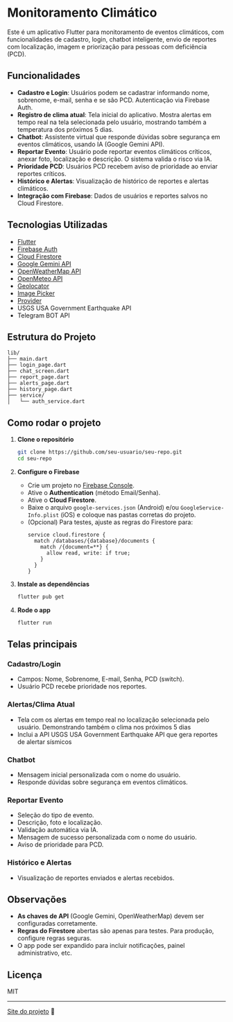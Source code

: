 # Monitoramento Climático

Este é um aplicativo Flutter para monitoramento de eventos climáticos, com funcionalidades de cadastro, login, chatbot inteligente, envio de reportes com localização, imagem e priorização para pessoas com deficiência (PCD).

## Funcionalidades

- **Cadastro e Login**: Usuários podem se cadastrar informando nome, sobrenome, e-mail, senha e se são PCD. Autenticação via Firebase Auth.
- **Registro de clima atual**: Tela inicial do aplicativo. Mostra alertas em tempo real na tela selecionada pelo usuário, mostrando também a temperatura dos próximos 5 dias.
- **Chatbot**: Assistente virtual que responde dúvidas sobre segurança em eventos climáticos, usando IA (Google Gemini API).
- **Reportar Evento**: Usuário pode reportar eventos climáticos críticos, anexar foto, localização e descrição. O sistema valida o risco via IA.
- **Prioridade PCD**: Usuários PCD recebem aviso de prioridade ao enviar reportes críticos.
- **Histórico e Alertas**: Visualização de histórico de reportes e alertas climáticos.
- **Integração com Firebase**: Dados de usuários e reportes salvos no Cloud Firestore.

## Tecnologias Utilizadas

- [Flutter](https://flutter.dev/)
- [Firebase Auth](https://firebase.google.com/products/auth)
- [Cloud Firestore](https://firebase.google.com/products/firestore)
- [Google Gemini API](https://ai.google.dev/)
- [OpenWeatherMap API](https://openweathermap.org/api)
- [OpenMeteo API]()
- [Geolocator](https://pub.dev/packages/geolocator)
- [Image Picker](https://pub.dev/packages/image_picker)
- [Provider](https://pub.dev/packages/provider)
- USGS USA Government Earthquake API
- Telegram BOT API

## Estrutura do Projeto

```
lib/
├── main.dart
├── login_page.dart
├── chat_screen.dart
├── report_page.dart
├── alerts_page.dart
├── history_page.dart
├── service/
│   └── auth_service.dart
```

## Como rodar o projeto

1. **Clone o repositório**
   ```sh
   git clone https://github.com/seu-usuario/seu-repo.git
   cd seu-repo
   ```

2. **Configure o Firebase**
   - Crie um projeto no [Firebase Console](https://console.firebase.google.com/).
   - Ative o **Authentication** (método Email/Senha).
   - Ative o **Cloud Firestore**.
   - Baixe o arquivo `google-services.json` (Android) e/ou `GoogleService-Info.plist` (iOS) e coloque nas pastas corretas do projeto.
   - (Opcional) Para testes, ajuste as regras do Firestore para:
     ```
     service cloud.firestore {
       match /databases/{database}/documents {
         match /{document=**} {
           allow read, write: if true;
         }
       }
     }
     ```

3. **Instale as dependências**
   ```sh
   flutter pub get
   ```

4. **Rode o app**
   ```sh
   flutter run
   ```

## Telas principais

### Cadastro/Login

- Campos: Nome, Sobrenome, E-mail, Senha, PCD (switch).
- Usuário PCD recebe prioridade nos reportes.

### Alertas/Clima Atual
- Tela com os alertas em tempo real no localização selecionada pelo usuário. Demonstrando também o clima nos próximos 5 dias
- Inclui a API USGS USA Government Earthquake API que gera reportes de alertar sísmicos

### Chatbot

- Mensagem inicial personalizada com o nome do usuário.
- Responde dúvidas sobre segurança em eventos climáticos.

### Reportar Evento

- Seleção do tipo de evento.
- Descrição, foto e localização.
- Validação automática via IA.
- Mensagem de sucesso personalizada com o nome do usuário.
- Aviso de prioridade para PCD.

### Histórico e Alertas

- Visualização de reportes enviados e alertas recebidos.

## Observações

- **As chaves de API** (Google Gemini, OpenWeatherMap) devem ser configuradas corretamente.
- **Regras do Firestore** abertas são apenas para testes. Para produção, configure regras seguras.
- O app pode ser expandido para incluir notificações, painel administrativo, etc.

## Licença

MIT

---

[Site do projeto](https://gemini.google.com/share/8599b315dcbd) 🚀
